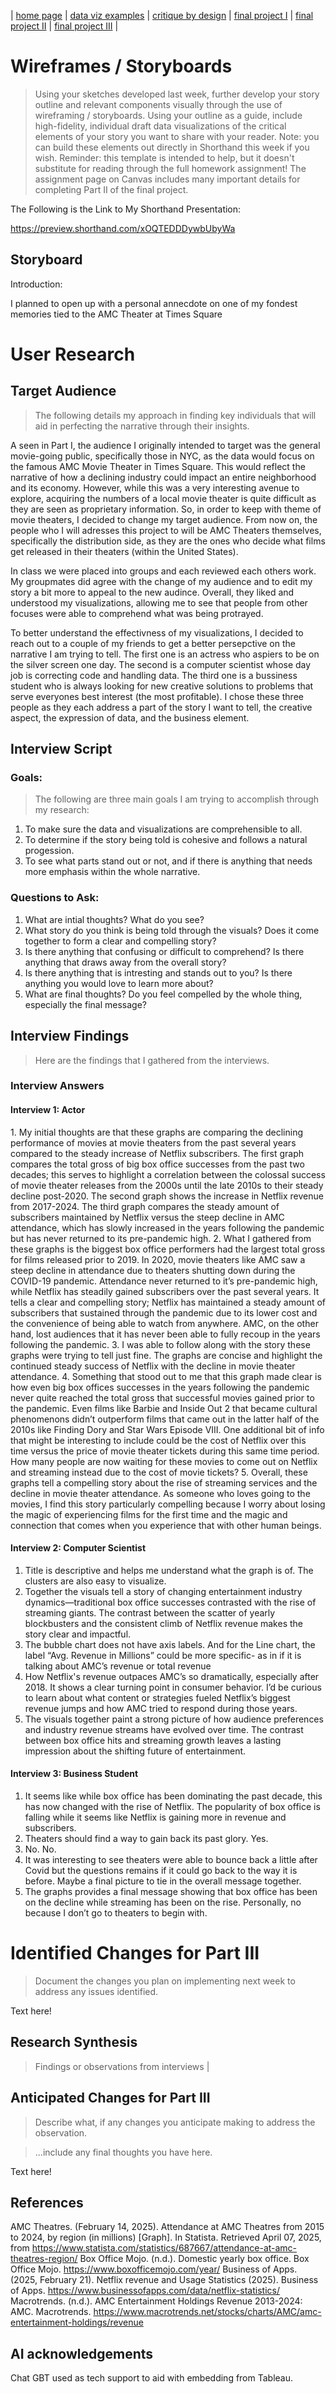 | [home page](https://r-var25.github.io/rvarela_dataviz_portfolio/) | [data viz examples](dataviz-examples) | [critique by design](critique-by-design) | [final project I](final-project-part-one) | [final project II](final-project-part-two) | [final project III](final-project-part-three) |

# Wireframes / Storyboards
> Using your sketches developed last week, further develop your story outline and relevant components visually through the use of wireframing / storyboards. Using your outline as a guide, include high-fidelity, individual draft data visualizations of the critical elements of your story you want to share with your reader. Note: you can build these elements out directly in Shorthand this week if you wish.  Reminder: this template is intended to help, but it doesn't substitute for reading through the full homework assignment!  The assignment page on Canvas includes many important details for completing Part II of the final project. 

The Following is the Link to My Shorthand Presentation: 

https://preview.shorthand.com/xOQTEDDDywbUbyWa

## Storyboard 

Introduction: 

I planned to open up with a personal annecdote on one of my fondest memories tied to the AMC Theater at Times Square








# User Research 

## Target Audience
> The following details my approach in finding key individuals that will aid in perfecting the narrative through their insights. 

A seen in Part I, the audience I originally intended to target was the general movie-going public, specifically those in NYC, as the data would focus on the famous AMC Movie Theater in Times Square. This would reflect the narrative of how a declining industry could impact an entire neighborhood and its economy. However, while this was a very interesting avenue to explore, acquiring the numbers of a local movie theater is quite difficult as they are seen as proprietary information. So, in order to keep with theme of movie theaters, I decided to change my target audience. From now on, the people who I will adresses this project to will be AMC Theaters themselves, specifically the distribution side, as they are the ones who decide what films get released in their theaters (within the United States).

In class we were placed into groups and each reviewed each others work. My groupmates did agree with the change of my audience and to edit my story a bit more to appeal to the new audince. Overall, they liked and understood my visualizations, allowing me to see that people from other focuses were able to comprehend what was being protrayed.  


To better understand the effectivness of my visualizations, I decided to reach out to a couple of my friends to get a better persepctive on the narrative I am trying to tell. The first one is an actress who aspiers to be on the silver screen one day. The second is a computer scientist whose day job is correcting code and handling data. The third one is a bussiness student who is always looking for new creative solutions to problems that serve everyones best interest (the most profitable). I chose these three people as they each address a part of the story I want to tell, the creative aspect, the expression of data, and the business element. 


## Interview Script
 

### Goals:
> The following are three main goals I am trying to accomplish through my research:
 
1. To make sure the data and visualizations are comprehensible to all.
2. To determine if the story being told is cohesive and follows a natural progession. 
3. To see what parts stand out or not, and if there is anything that needs more emphasis within the whole narrative.  


### Questions to Ask: 

1. What are intial thoughts? What do you see? 
2. What story do you think is being told through the visuals? Does it come together to form a clear and compelling story? 
3. Is there anything that confusing or difficult to comprehend? Is there anything that draws away from the overall story?
4.  Is there anything that is intresting and stands out to you? Is there anything you would love to learn more about?
5.  What are final thoughts? Do you feel compelled by the whole thing, especially the final message? 



## Interview Findings
> Here are the findings that I gathered from the interviews. 

### Interview Answers

#### Interview 1: Actor 

1. My initial thoughts are that these graphs are comparing the declining performance of movies at movie theaters from the past several years compared to the steady increase of Netflix subscribers. The first graph compares the total gross of big box office successes from the past two decades; this serves to highlight a correlation between the colossal success of movie theater releases from the 2000s until the late 2010s to their steady decline post-2020. The second graph shows the increase in Netflix revenue from 2017-2024. The third graph compares the steady amount of subscribers maintained by Netflix versus the steep decline in AMC attendance, which has slowly increased in the years following the pandemic but has never returned to its pre-pandemic high. 
2. What I gathered from these graphs is the biggest box office performers had the largest total gross for films released prior to 2019. In 2020, movie theaters like AMC saw a steep decline in attendance due to theaters shutting down during the COVID-19 pandemic. Attendance never returned to it’s pre-pandemic high, while Netflix has steadily gained subscribers over the past several years. It tells a clear and compelling story; Netflix has maintained a steady amount of subscribers that sustained through the pandemic due to its lower cost and the convenience of being able to watch from anywhere. AMC, on the other hand, lost audiences that it has never been able to fully recoup in the years following the pandemic.
3. I was able to follow along with the story these graphs were trying to tell just fine. The graphs are concise and highlight the continued steady success of Netflix with the decline in movie theater attendance. 
4. Something that stood out to me that this graph made clear is how even big box offices successes in the years following the pandemic never quite reached the total gross that successful movies gained prior to the pandemic. Even films like Barbie and Inside Out 2 that became cultural phenomenons didn’t outperform films that came out in the latter half of the 2010s like Finding Dory and Star Wars Episode VIII. One additional bit of info that might be interesting to include could be the cost of Netflix over this time versus the price of movie theater tickets during this same time period. How many people are now waiting for these movies to come out on Netflix and streaming instead due to the cost of movie tickets?
5. Overall, these graphs tell a compelling story about the rise of streaming services and the decline in movie theater attendance. As someone who loves going to the movies, I find this story particularly compelling because I worry about losing the magic of experiencing films for the first time and the magic and connection that comes when you experience that with other human beings.


#### Interview 2: Computer Scientist 

1. Title is descriptive and helps me understand what the graph is of. The clusters are also easy to visualize.
2. Together the visuals tell a story of changing entertainment industry dynamics—traditional box office successes contrasted with the rise of streaming giants. The contrast between the scatter of yearly blockbusters and the consistent climb of Netflix revenue makes the story clear and impactful.
3. The bubble chart does not have axis labels. And for the Line chart, the label “Avg. Revenue in Millions” could be more specific- as in if it is talking about AMC’s revenue or total revenue
4. How Netflix's revenue outpaces AMC’s so dramatically, especially after 2018. It shows a clear turning point in consumer behavior. I’d be curious to learn about what content or strategies fueled Netflix’s biggest revenue jumps and how AMC tried to respond during those years.
5. The visuals together paint a strong picture of how audience preferences and industry revenue streams have evolved over time. The contrast between box office hits and streaming growth leaves a lasting impression about the shifting future of entertainment.



#### Interview 3: Business Student  

1. It seems like while box office has been dominating the past decade, this has now changed with the rise of Netflix. The popularity of box office is falling while it seems like Netflix is gaining more in revenue and subscribers. 
2. Theaters should find a way to gain back its past glory. Yes. 
3. No. No.
4. It was interesting to see theaters were able to bounce back a little after Covid but the questions remains if it could go back to the way it is before.  Maybe a final picture to tie in the overall message together.
5. The graphs provides a final message showing that box office has been on the decline while streaming has been on the rise. Personally, no because I don’t go to theaters to begin with. 
 



# Identified Changes for Part III
> Document the changes you plan on implementing next week to address any issues identified.  

Text here!


## Research Synthesis
>Findings or observations from interviews                                               |





## Anticipated Changes for Part III  
>Describe what, if any changes you anticipate making to address the observation.




 
> ...include any final thoughts you have here. 

Text here!


## References

AMC Theatres. (February 14, 2025). Attendance at AMC Theatres from 2015 to 2024, by region (in millions) [Graph]. In Statista. Retrieved April 07, 2025, from https://www.statista.com/statistics/687667/attendance-at-amc-theatres-region/
Box Office Mojo. (n.d.). Domestic yearly box office. Box Office Mojo. https://www.boxofficemojo.com/year/ 
Business of Apps. (2025, February 21). Netflix revenue and Usage Statistics (2025). Business of Apps. https://www.businessofapps.com/data/netflix-statistics/ 
Macrotrends. (n.d.). AMC Entertainment Holdings Revenue 2013-2024: AMC. Macrotrends. https://www.macrotrends.net/stocks/charts/AMC/amc-entertainment-holdings/revenue 

## AI acknowledgements

 Chat GBT used as tech support to aid with embedding from Tableau.  

